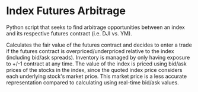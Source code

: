 # Index Futures Arbitrage
Python script that seeks to find arbitrage opportunities between an index and its respective futures contract (i.e. DJI vs. YM).

Calculates the fair value of the futures contract and decides to enter a trade if the futures contract is overpriced/underpriced relative to the index (including bid/ask spreads). Inventory is managed by only having exposure to +/-1 contract at any time. The value of the index is priced using bid/ask prices of the stocks in the index, since the quoted index price considers each underlying stock's market price. This market price is a less accurate representation compared to calculating using real-time bid/ask values.
